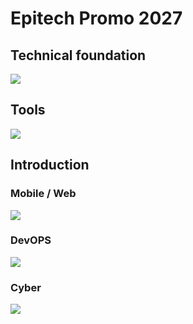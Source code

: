 # Epitech Promo 2027

<!--

**Here are some ideas to get you started:**

🙋‍♀️ A short introduction - what is your organization all about?
🌈 Contribution guidelines - how can the community get involved?
👩‍💻 Useful resources - where can the community find your docs? Is there anything else the community should know?
🍿 Fun facts - what does your team eat for breakfast?
🧙 Remember, you can do mighty things with the power of [Markdown](https://docs.github.com/github/writing-on-github/getting-started-with-writing-and-formatting-on-github/basic-writing-and-formatting-syntax)
-->
## Technical foundation

<img src="https://skillicons.dev/icons?i=c,cpp,python,haskell,bash,linux"/>

## Tools

<img src="https://skillicons.dev/icons?i=vscode,git,github,emacs"/>

## Introduction

### Mobile / Web

<img src="https://skillicons.dev/icons?i=swift,react,angular,js,ts,express,postman,sql"/>

### DevOPS

<img src="https://skillicons.dev/icons?i=linux,docker,jenkins,githubactions,ansible"/>

### Cyber

<img src="https://skillicons.dev/icons?i=linux,bash"/>
